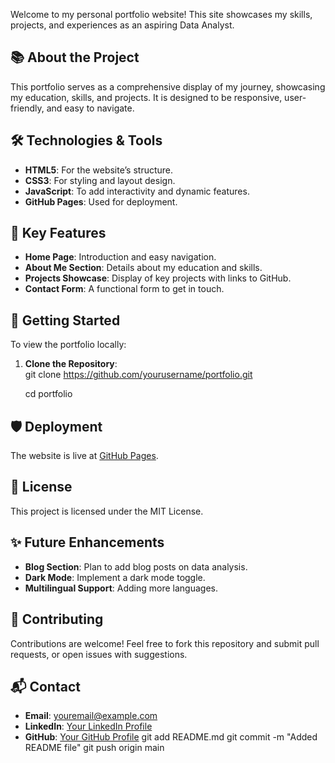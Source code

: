 Welcome to my personal portfolio website! This site showcases my skills, projects, and experiences as an aspiring Data Analyst.
## 📚 About the Project

This portfolio serves as a comprehensive display of my journey, showcasing my education, skills, and projects. It is designed to be responsive, user-friendly, and easy to navigate.
## 🛠 Technologies & Tools

- **HTML5**: For the website’s structure.
- **CSS3**: For styling and layout design.
- **JavaScript**: To add interactivity and dynamic features.
- **GitHub Pages**: Used for deployment.
## 🌟 Key Features

- **Home Page**: Introduction and easy navigation.
- **About Me Section**: Details about my education and skills.
- **Projects Showcase**: Display of key projects with links to GitHub.
- **Contact Form**: A functional form to get in touch.
## 🚀 Getting Started

To view the portfolio locally:

1. **Clone the Repository**:
\
   git clone https://github.com/yourusername/portfolio.git
   
   cd portfolio
## 🛡️ Deployment

The website is live at [GitHub Pages](https://yourusername.github.io/portfolio).
## 📄 License

This project is licensed under the MIT License.
## ✨ Future Enhancements

- **Blog Section**: Plan to add blog posts on data analysis.
- **Dark Mode**: Implement a dark mode toggle.
- **Multilingual Support**: Adding more languages.
## 🤝 Contributing

Contributions are welcome! Feel free to fork this repository and submit pull requests, or open issues with suggestions.
## 📬 Contact

- **Email**: youremail@example.com
- **LinkedIn**: [Your LinkedIn Profile](https://www.linkedin.com/in/harshavardhan-aeity-019461267)
- **GitHub**: [Your GitHub Profile]()
git add README.md
git commit -m "Added README file"
git push origin main


